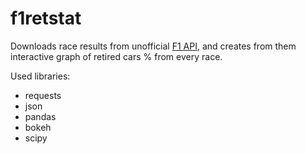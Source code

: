 # f1retstat
Downloads race results from unofficial [F1 API](https://ergast.com/mrd/), and creates from them interactive graph of retired cars % from every race.

Used libraries:
* requests
* json
* pandas
* bokeh
* scipy
